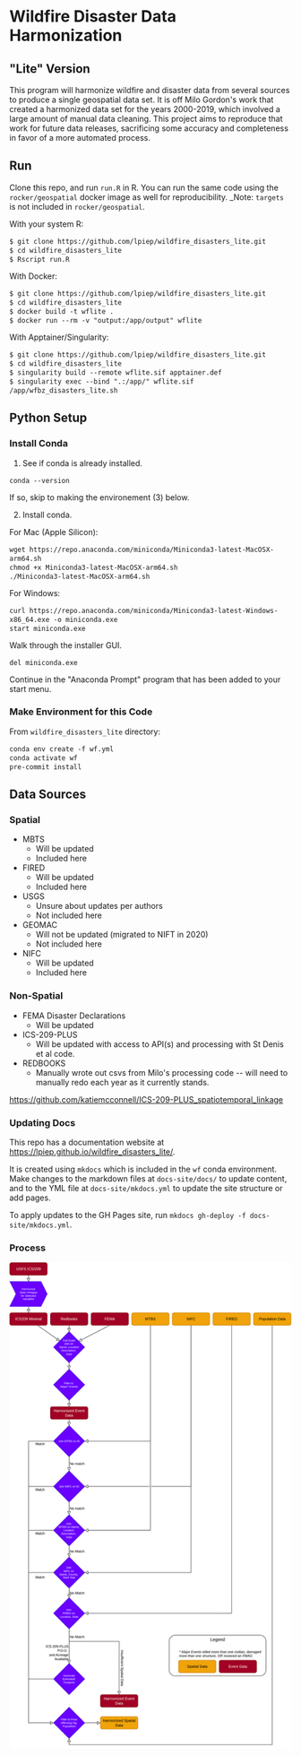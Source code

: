 # Wildfire Disaster Data Harmonization
## "Lite" Version

This program will harmonize wildfire and disaster data from several sources to produce a single geospatial data set. 
It is off Milo Gordon's work that created a harmonized data set for the years 2000-2019, which involved a large amount
of manual data cleaning. This project aims to reproduce that work for future data releases, sacrificing some accuracy 
and completeness in favor of a more automated process. 

## Run

Clone this repo, and run `run.R` in R. You can run the same code using the `rocker/geospatial` docker image as 
well for reproducibility. _Note: `targets` is not included in `rocker/geospatial`.

With your system R:

```
$ git clone https://github.com/lpiep/wildfire_disasters_lite.git
$ cd wildfire_disasters_lite
$ Rscript run.R
```

With Docker: 

```
$ git clone https://github.com/lpiep/wildfire_disasters_lite.git
$ cd wildfire_disasters_lite
$ docker build -t wflite .
$ docker run --rm -v "output:/app/output" wflite
```

With Apptainer/Singularity:

```
$ git clone https://github.com/lpiep/wildfire_disasters_lite.git
$ cd wildfire_disasters_lite
$ singularity build --remote wflite.sif apptainer.def
$ singularity exec --bind ".:/app/" wflite.sif /app/wfbz_disasters_lite.sh
```
## Python Setup

### Install Conda 

1. See if conda is already installed. 

```
conda --version
```

If so, skip to making the environement (3) below. 

2. Install conda.

For Mac (Apple Silicon):

```
wget https://repo.anaconda.com/miniconda/Miniconda3-latest-MacOSX-arm64.sh
chmod +x Miniconda3-latest-MacOSX-arm64.sh 
./Miniconda3-latest-MacOSX-arm64.sh 
```

For Windows:

```
curl https://repo.anaconda.com/miniconda/Miniconda3-latest-Windows-x86_64.exe -o miniconda.exe
start miniconda.exe 
```

Walk through the installer GUI. 

```
del miniconda.exe
```

Continue in the "Anaconda Prompt" program that has been added to your start menu.
### Make Environment for this Code

From `wildfire_disasters_lite` directory: 

```
conda env create -f wf.yml
conda activate wf
pre-commit install
```

## Data Sources

### Spatial 

* MBTS 
	* Will be updated
	* Included here
* FIRED
  * Will be updated
  * Included here
* USGS
	* Unsure about updates per authors
	* Not included here
* GEOMAC
  * Will not be updated (migrated to NIFT in 2020)
  * Not included here
* NIFC 
  * Will be updated
  * Included here


### Non-Spatial

* FEMA Disaster Declarations
  * Will be updated
* ICS-209-PLUS
  * Will be updated with access to API(s) and processing with St Denis et al code. 
* REDBOOKS 
	* Manually wrote out csvs from Milo's processing code -- will need to manually redo each year as it currently stands. 
  
https://github.com/katiemcconnell/ICS-209-PLUS_spatiotemporal_linkage


### Updating Docs

This repo has a documentation website at https://lpiep.github.io/wildfire_disasters_lite/.

It is created using `mkdocs` which is included in the `wf` conda environment. Make changes to 
the markdown files at `docs-site/docs/` to update content, and to the YML file at `docs-site/mkdocs.yml`
to update the site structure or add pages. 

To apply updates to the GH Pages site, run `mkdocs gh-deploy -f docs-site/mkdocs.yml`. 


### Process

<img src="docs-site/docs/wildfire_disasters_lite_diagram.png">
